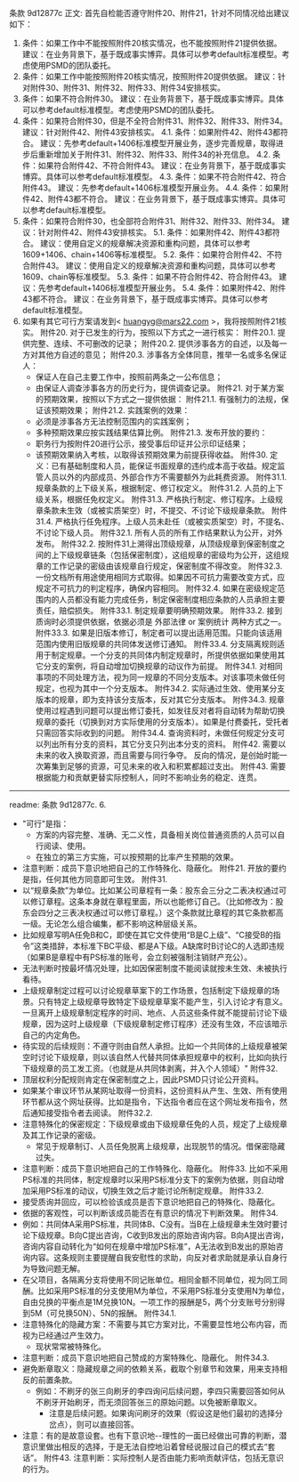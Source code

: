 条款 9d12877c 正文:
 首先自检能否遵守附件20、附件21，针对不同情况给出建议如下：
1. 条件：如果工作中不能按照附件20核实情况，也不能按照附件21提供依据。
建议：在业务背景下，基于既成事实博弈。具体可以参考default标准模型。考虑使用PSMD的团队委托。
2. 条件：如果工作中能按照附件20核实情况，按照附件20提供依据。
建议：针对附件30、附件31、附件32、附件33、附件34安排核实。
3. 条件：如果不符合附件30。
建议：在业务背景下，基于既成事实博弈。具体可以参考default标准模型。考虑使用PSMD的团队委托。
4. 条件：如果符合附件30，但是不全符合附件31、附件32、附件33、附件34。
建议：针对附件42、附件43安排核实。
4.1. 条件：如果附件42、附件43都符合。
建议：先参考default+1406标准模型开展业务，逐步完善规章，取得进步后重新增加关于附件31、附件32、附件33、附件34的补充信息。
4.2. 条件：如果符合附件42、不符合附件43。
建议：在业务背景下，基于既成事实博弈。具体可以参考default标准模型。
4.3. 条件：如果不符合附件42、符合附件43。
建议：先参考default+1406标准模型开展业务。
4.4. 条件：如果附件42、附件43都不符合。
建议：在业务背景下，基于既成事实博弈。具体可以参考default标准模型。
5. 条件：如果符合附件30，也全部符合附件31、附件32、附件33、附件34。
建议：针对附件42、附件43安排核实。
5.1. 条件：如果附件42、附件43都符合。
建议：使用自定义的规章解决资源和重构问题，具体可以参考1609+1406、chain+1406等标准模型。
5.2. 条件：如果符合附件42、不符合附件43。
建议：使用自定义的规章解决资源和重构问题，具体可以参考1609、chain等标准模型。
5.3. 条件：如果不符合附件42、符合附件43。
建议：先参考default+1406标准模型开展业务。
5.4. 条件：如果附件42、附件43都不符合。
建议：在业务背景下，基于既成事实博弈。具体可以参考default标准模型。
6. 如果有其它可行方案请发到< huangyg@mars22.com >，我将按照附件21核实。
附件20. 对于已发生的行为，按照以下方式之一进行核实：
附件20.1. 提供完整、连续、不可删改的记录；
附件20.2. 提供涉事各方的自述，以及每一方对其他方自述的意见；
附件20.3. 涉事各方全体同意，推举一名或多名保证人：
    - 保证人在自己主要工作中，按照前两条之一公布信息；
    - 由保证人调查涉事各方的历史行为，提供调查记录。
附件21. 对于某方案的预期效果，按照以下方式之一提供依据：
附件21.1. 有强制力的法规，保证该预期效果；
附件21.2. 实践案例的效果：
    - 必须是涉事各方无法控制范围内的实践案例；
    - 多种预期效果应按实践结果估算比例。
附件21.3. 发布开放的要约：
    - 职务行为按附件20进行公示，接受事后印证并公示印证结果；
    - 该预期效果纳入考核，以取得该预期效果为前提获得收益。
附件30. 定义：已有基础制度和人员，能保证书面规章的违约成本高于收益。规定监管人员以外的内部成员、外部合作方不需要额外为此耗费资源。
附件31.1. 规章条款的上下级关系，根据制定、修订权定义。
附件31.2. 人员的上下级关系，根据任免权定义。
附件31.3. 严格执行制定、修订程序。上级规章条款未生效（或被实质架空）时，不提交、不讨论下级规章条款。
附件31.4. 严格执行任免程序。上级人员未赴任（或被实质架空）时，不提名、不讨论下级人员。
附件32.1. 所有人员的所有工作结果默认为公开，对外发布。
附件32.2. 按附件31上溯得出顶级规章，从顶级规章到保密制度之间的上下级规章链条（包括保密制度），这组规章的密级均为公开，这组规章的工作记录的密级由该规章自行规定，保密制度不得改变。
附件32.3. 一份文档所有用途使用相同方式取得。如果因不可抗力需要改变方式，应规定不可抗力的判定程序，确保内容相同。
附件32.4. 如果在密级规定范围内的人员都没有能力完成任务，制定保密制度相应条款的人员承担主要责任，赔偿损失。
附件33.1. 制定规章要明确预期效果。
附件33.2. 接到质询时必须提供依据，依据必须是 外部法律 or 案例统计 两种方式之一。
附件33.3. 如果是旧版本修订，制定者可以提出适用范围。只能向该适用范围内使用旧版规章的共同体发送修订通知。
附件33.4. 分支隔离规则适用于制定规章。一个分支的共同体内制定规章时，所提供依据如果使用其它分支的案例，将自动增加切换规章的动议作为前提。
附件34.1. 对相同事项的不同处理方法，视为同一规章的不同分支版本。对该事项未做任何规定，也视为其中一个分支版本。
附件34.2. 实际通过生效、使用某分支版本的规章，即为支持该分支版本，反对其它分支版本。
附件34.3. 规章使用过程遇到问题可以提出修订委托，如发往反对者将自动转为帮助切换规章的委托（切换到对方实际使用的分支版本）。如果是付费委托，受托者只需回答实际收到的问题。
附件34.4. 查询资料时，未做任何规定分支可以列出所有分支的资料，其它分支只列出本分支的资料。
附件42. 需要以未来的收入换取资源，而且需要与同行争夺。
反向的情况，是创始时能一次筹集到足够的资源，可见未来的收入和积累都超过支出。
附件43. 需要根据能力和贡献更替实际控制人，同时不影响业务的稳定、连贯。

---
readme:
条款 9d12877c. 6.
- "可行"是指：
  - 方案的内容完整、准确、无二义性，具备相关岗位普通资质的人员可以自行阅读、使用。
  - 在独立的第三方实施，可以按预期的比率产生预期的效果。
- 注意判断：成员下意识地把自己的工作特殊化、隐蔽化。
附件21.
开放的要约是指，任何其他方同意即可生效。
附件31.
- 以“规章条款”为单位。比如某公司章程有一条：股东会三分之二表决权通过可以修订章程。这条本身就在章程里面，所以也能修订自己。（比如修改为：股东会四分之三表决权通过可以修订章程。）这个条款就比章程的其它条款都高一级。无论怎么组合编集，都不影响这种层级关系。
- 比如规章写明A任免B和C，即使在其它文件使用“B是C上级”、“C接受B的指令”这类措辞，本标准下BC平级、都是A下级。A缺席时B讨论C的人选即违规（如果B是章程中有PS标准的账号，会立刻被强制注销财产充公）。
- 无法判断时按最坏情况处理，比如因保密制度不能阅读就按未生效、未被执行看待。
- 上级规章制定过程可以讨论规章草案下的工作场景，包括制定下级规章的场景。只有特定上级规章导致特定下级规章草案不能产生，引入讨论才有意义。一旦离开上级规章制定程序的时间、地点、人员这些条件就不能提前讨论下级规章，因为这时上级规章（下级规章制定修订程序）还没有生效，不应该暗示自己的内定角色。
- 待实现的后续规则：不遵守则由自然人承担。比如一个共同体的上级规章被架空时讨论下级规章，则以该自然人代替共同体承担规章中的权利，比如向执行下级规章的员工发工资。（也就是从共同体剥离，并入个人领域）"
附件32.
- 顶层权利分配规则肯定在保密制度之上，因此PSMD只讨论公开资料。
- 如果某个审议环节从某网址取得一份资料，这份资料从产生、生效、所有使用环节都从这个网址获得。比如是指令，下达指令者应在这个网址发布指令，然后通知接受指令者去阅读。
附件32.2.
- 注意特殊化的保密规定：下级规章或由下级规章任免的人员，规定了上级规章及其工作记录的密级。
  - 常见于规章制订、人员任免脱离上级规章，出现脱节的情况。借保密隐藏过失。
- 注意判断：成员下意识地把自己的工作特殊化、隐蔽化。
附件33.
比如不采用PS标准的共同体，制定规章时以采用PS标准分支下的案例为依据，则自动增加采用PS标准的动议，切换生效之后才能讨论所制定规章。
附件33.2.
- 接受质询并回应，可以检验该成员是否下意识地把自己的特殊化、隐蔽化。
- 依据的客观性，可以判断该成员能否在有意识的情况下判断效果。
附件34.
- 例如：共同体A采用PS标准，共同体B、C没有。当B在上级规章未生效时要讨论下级规章。B向C提出咨询，C收到B发出的原始咨询内容。B向A提出咨询，咨询内容自动转化为“如何在规章中增加PS标准”，A无法收到B发出的原始咨询内容。这条规则主要提醒自我安慰性的求助，向反对者求助就是承认自身行为导致问题无解。
- 在父项目，各隔离分支将使用不同记账单位。相同金额不同单位，视为同工同酬。比如采用PS标准的分支使用M为单位，不采用PS标准分支使用N为单位，自由兑换的平衡点是1M兑换10N。一项工作的报酬是5，两个分支账号分别得到5M（可兑换50N）、5N的报酬。
附件34.1.
- 注意特殊化的隐藏方案：不需要与其它方案对比，不需要显性地公布内容，而视为已经通过产生效力。
  - 现状常常被特殊化。
- 注意判断：成员下意识地把自己赞成的方案特殊化、隐蔽化。
附件34.3.
- 避免断章取义：隐藏规章之间的依赖关系，截取个别章节和效果，用来支持相反的前置条款。
  - 例如：不刷牙的张三向刷牙的李四询问后续问题，李四只需要回答如何从不刷牙开始刷牙，而无须回答张三的原始问题。以免被断章取义。
    - 注意是后续问题。如果询问刷牙的效果（假设这是他们最初的选择分岔点），则可以直接回答。
- 注意：有的是故意设套。也有下意识地--理性的一面已经做出可靠的判断，潜意识里做出相反的选择，于是无法自控地沿着曾经说服过自己的模式去“套话”。
附件43.
注意判断：实际控制人是否由能力影响贡献评估，包括无意识的行为。
